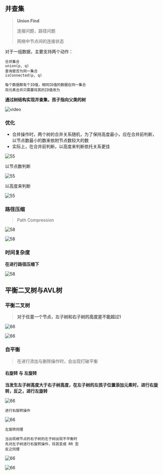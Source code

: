 ## 并查集

>   **Union Find**
>
>   连接问题，路径问题
>
>   网络中节点间的连接状态

对于一组数据，主要支持两个动作：

```
合并集合
union(p, q)
查询是否为同一集合
isConnected(p, q)
```

```
每个数据都有个ID值，相同ID值的数据在同一集合
将元素合并只需要将其的ID值改为
```

**通过树结构实现并查集，孩子指向父类的树**

![video](../photo/345.gif)



### 优化

-   合并操作时，两个树的合并关系随机，为了保持高度最小，应在合并前判断，以节点数最小的数来依附节点数较大的数
-   实际上，在合并前判断，以高度来判断依托关系更佳

![55](../photo/55.jpg)



以节点数判断

![55](../photo/56.jpg)



以高度来判断

![55](../photo/57.jpg)



### 路径压缩

>   Path Compression

![58](../photo/59.jpg)



![58](../photo/60.jpg)



### 时间复杂度

**在进行路径压缩下**

![58](../photo/58.jpg)



## 平衡二叉树与AVL树

### 平衡二叉树

>   **对于任意一个节点，左子树和右子树的高度差不能超过1**

![66](../photo/66.jpg)

![66](../photo/64.jpg)

### 自平衡

>   在进行添加与删除操作时，会出现打破平衡

#### 右旋转 与 左旋转

**当发生左子树高度大于右子树高度，在左子树的左孩子位置添加元素时，进行右旋转，反之，进行左旋转**



![66](../photo/62.jpg)



```
进行右旋转操作
```

![66](../photo/69.gif)

```
左旋转同理
```



```
当出现根节点的右子树的左子树出现不平衡时
先对左子树进行右旋转操作，将其变成 RR 型
反之同理
```

![66](../photo/67.gif)

![66](../photo/68.gif)
